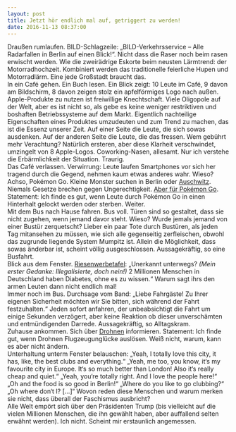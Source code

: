 ```yaml
---
layout: post
title: Jetzt hör endlich mal auf, getriggert zu werden!
date: 2016-11-13 08:37:00
---
```


Draußen rumlaufen. BILD-Schlagzeile: „BILD-Verkehrsservice – Alle Radarfallen in Berlin auf einen Blick!“. Nicht dass die Raser noch beim rasen erwischt werden. Wie die zweirädrige Eskorte beim neusten Lärmtrend: der Motorradhochzeit. Kombiniert werden das traditionelle feierliche Hupen und Motorradlärm. Eine jede Großstadt braucht das.<br>
In ein Café gehen. Ein Buch lesen. Ein Blick zeigt: 10 Leute im Café, 9 davon am Bildschirm, 8 davon zeigen stolz ein apfelförmiges Logo nach außen. Apple-Produkte zu nutzen ist freiwillige Knechtschaft. Viele Oligopole auf der Welt, aber es ist nicht so, als gebe es keine weniger restriktiven und boshaften Betriebssysteme auf dem Markt. Eigentlich nachteilige Eigenschaften eines Produktes umzudeuten und zum Trend zu machen, das ist die Essenz unserer Zeit. Auf einer Seite die Leute, die sich sowas ausdenken. Auf der anderen Seite die Leute, die das fressen. Wem gebührt mehr Verachtung? Natürlich ersteren, aber diese Klarheit verschwindet, umzingelt von 8 Apple-Logos. Coworking-Nasen, allesamt. Nur ich verstehe die Erbärmlichkeit der Situation. Traurig.<br>
Das Café verlassen. Verwirrung: Leute laufen Smartphones vor sich her tragend durch die Gegend, nehmen kaum etwas anderes wahr. Wieso? Achso, Pokémon Go. Kleine Monster suchen in Berlin oder [Auschwitz](http://www.br.de/puls/themen/netz/pokemon-go-im-kz-auschwitz-aufgetaucht-100.html). Niemals Gesetze brechen gegen Ungerechtigkeit. [Aber für Pokémon Go](http://arstechnica.co.uk/tech-policy/2016/07/pokemon-go-dont-trespass-cops/). Statement: Ich finde es gut, wenn Leute durch Pokémon Go in einen Hinterhalt gelockt werden oder sterben. Weiter.<br>
Mit dem Bus nach Hause fahren. Bus voll. Türen sind so gestaltet, dass sie nicht zugehen, wenn jemand davor steht. Wieso? Wurde jemals jemand von einer Bustür zerquetscht? Lieber ein paar Tote durch Bustüren, als jeden Tag mitansehen zu müssen, wie sich alle gegenseitig zerfleischen, obwohl das zugrunde liegende System Mumpitz ist. Allein die Möglichkeit, dass sowas änderbar ist, scheint völlig ausgeschlossen. Aussagekräftig, so eine Busfahrt.<br>
Blick aus dem Fenster. [Riesenwerbetafel](http://www.biermann-medizin.de/sites/default/files/styles/bildstreckefix/public/field/image/kampagnenmotiv.png?itok=09jHbr4l): „Unerkannt unterwegs? *(Mein erster Gedanke: Illegalisierte, doch nein!)* 2 Millionen Menschen in Deutschland haben Diabetes, ohne es zu wissen.“ Warum sagt ihrs den armen Leuten dann nicht endlich mal!<br>
Immer noch im Bus. Durchsage vom Band: „Liebe Fahrgäste! Zu Ihrer eigenen Sicherheit möchten wir Sie bitten, sich während der Fahrt festzuhalten.“ Jeden sofort anfahren, der unbeabsichtigt die Fahrt um einige Sekunden verzögert, aber keine Reaktion ob dieser unverschämten und  entmündigenden Darrede. Aussagekräftig, so Alltagskram.<br>
Zuhause ankommen. Sich über [Drohnen](http://www.taz.de/Drohnen-fliegen-lassen-in-Deutschland/!5346230/) informieren. Statement: Ich finde gut, wenn Drohnen Flugzeugunglücke auslösen. Weiß nicht, warum, kann es aber nicht ändern.<br>
Unterhaltung unterm Fenster belauschen: „Yeah, I totally love this city, it has, like, the best clubs and everything.“ „Yeah, me too, you know, it‘s my favourite city in Europe. It‘s so much better than London! Also it‘s really cheap and quiet.“ „Yeah, you‘re totally right. And I love the people here!“ „Oh and the food is so good in Berlin!“ „Where do you like to go clubbing?“ „Oh where don‘t I? [...]“ Wovon reden diese Menschen und warum merken sie nicht, dass überall der Faschismus ausbricht?<br>
Alle Welt empört sich über den Präsidenten Trump (bis vielleicht auf die vielen Millionen Menschen, die ihn gewählt haben, aber auffallend selten erwähnt werden). Ich nicht. Scheint mir erstaunlich angemessen.
